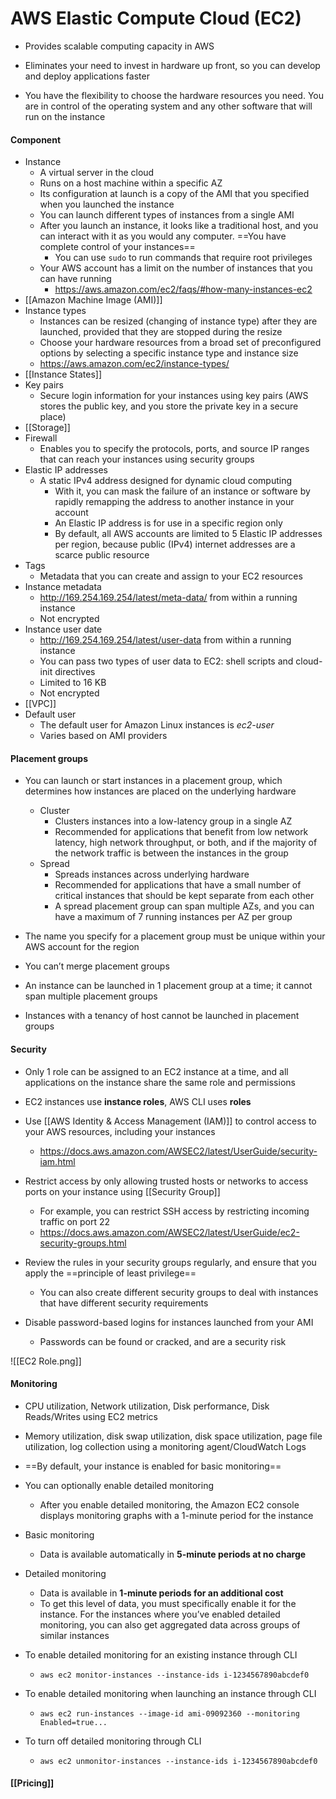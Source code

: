 # AWS Elastic Compute Cloud (EC2)

- Provides scalable computing capacity in AWS 

- Eliminates your need to invest in hardware up front, so you can develop and deploy applications faster

- You have the flexibility to choose the hardware resources you need. You are in control of the operating system and any other software that will run on the instance

#### Component

- Instance
	- A virtual server in the cloud
	- Runs on a host machine within a specific AZ
	- Its configuration at launch is a copy of the AMI that you specified when you launched the instance
	- You can launch different types of instances from a single AMI
	- After you launch an instance, it looks like a traditional host, and you can interact with it as you would any computer. ==You have complete control of your instances==
		- You can use `sudo` to run commands that require root privileges
	- Your AWS account has a limit on the number of instances that you can have running
		- https://aws.amazon.com/ec2/faqs/#how-many-instances-ec2
- [[Amazon Machine Image (AMI)]]
- Instance types
	- Instances can be resized (changing of instance type) after they are launched, provided that they are stopped during the resize 
	- Choose your hardware resources from a broad set of preconfigured options by selecting a specific instance type and instance size
	- https://aws.amazon.com/ec2/instance-types/
- [[Instance States]]
- Key pairs
	- Secure login information for your instances using key pairs (AWS stores the public key, and you store the private key in a secure place)
- [[Storage]]
- Firewall
	- Enables you to specify the protocols, ports, and source IP ranges that can reach your instances using security groups
- Elastic IP addresses
	-  A static IPv4 address designed for dynamic cloud computing
		-  With it, you can mask the failure of an instance or software by rapidly remapping the address to another instance in your account
		-  An Elastic IP address is for use in a specific region only
		-  By default, all AWS accounts are limited to 5 Elastic IP addresses per region, because public (IPv4) internet addresses are a scarce public resource
- Tags
	- Metadata that you can create and assign to your EC2 resources
- Instance metadata
	- http://169.254.169.254/latest/meta-data/ from within a running instance
	- Not encrypted
- Instance user date
	- http://169.254.169.254/latest/user-data from within a running instance
	- You can pass two types of user data to EC2: shell scripts and cloud-init directives
	- Limited to 16 KB
	- Not encrypted
- [[VPC]]
- Default user
	- The default user for Amazon Linux instances is *ec2-user*
	- Varies based on AMI providers


#### Placement groups

- You can launch or start instances in a placement group, which determines how instances are placed on the underlying hardware
	- Cluster 
		- Clusters instances into a low-latency group in a single AZ
		- Recommended for applications that benefit from low network latency, high network throughput, or both, and if the majority of the network traffic is between the instances in the group
	- Spread
		- Spreads instances across underlying hardware
		- Recommended for applications that have a small number of critical instances that should be kept separate from each other
		- A spread placement group can span multiple AZs, and you can have a maximum of 7 running instances per AZ per group

- The name you specify for a placement group must be unique within your AWS account for the region

- You can’t merge placement groups

- An instance can be launched in 1 placement group at a time; it cannot span multiple placement groups

- Instances with a tenancy of host cannot be launched in placement groups

#### Security
- Only 1 role can be assigned to an EC2 instance at a time, and all applications on the instance share the same role and permissions

- EC2 instances use **instance roles**, AWS CLI uses **roles**

- Use [[AWS Identity & Access Management (IAM)]] to control access to your AWS resources, including your instances
	- https://docs.aws.amazon.com/AWSEC2/latest/UserGuide/security-iam.html

- Restrict access by only allowing trusted hosts or networks to access ports on your instance using [[Security Group]]
	- For example, you can restrict SSH access by restricting incoming traffic on port 22
	- https://docs.aws.amazon.com/AWSEC2/latest/UserGuide/ec2-security-groups.html

- Review the rules in your security groups regularly, and ensure that you apply the ==principle of least privilege==
	- You can also create different security groups to deal with instances that have different security requirements

- Disable password-based logins for instances launched from your AMI
	- Passwords can be found or cracked, and are a security risk

![[EC2 Role.png]]

#### Monitoring

- CPU utilization, Network utilization, Disk performance, Disk Reads/Writes using EC2 metrics
- Memory utilization, disk swap utilization, disk space utilization, page file utilization, log collection using a monitoring agent/CloudWatch Logs
- ==By default, your instance is enabled for basic monitoring==
- You can optionally enable detailed monitoring
	- After you enable detailed monitoring, the Amazon EC2 console displays monitoring graphs with a 1-minute period for the instance
- Basic monitoring
	- Data is available automatically in **5-minute periods at no charge**
- Detailed monitoring
	- Data is available in **1-minute periods for an additional cost**
	- To get this level of data, you must specifically enable it for the instance. For the instances where you’ve enabled detailed monitoring, you can also get aggregated data across groups of similar instances

- To enable detailed monitoring for an existing instance through CLI
	- `aws ec2 monitor-instances --instance-ids i-1234567890abcdef0`
- To enable detailed monitoring when launching an instance through CLI
	- `aws ec2 run-instances --image-id ami-09092360 --monitoring Enabled=true...`
- To turn off detailed monitoring through CLI
	- `aws ec2 unmonitor-instances --instance-ids i-1234567890abcdef0`

#### [[Pricing]]
